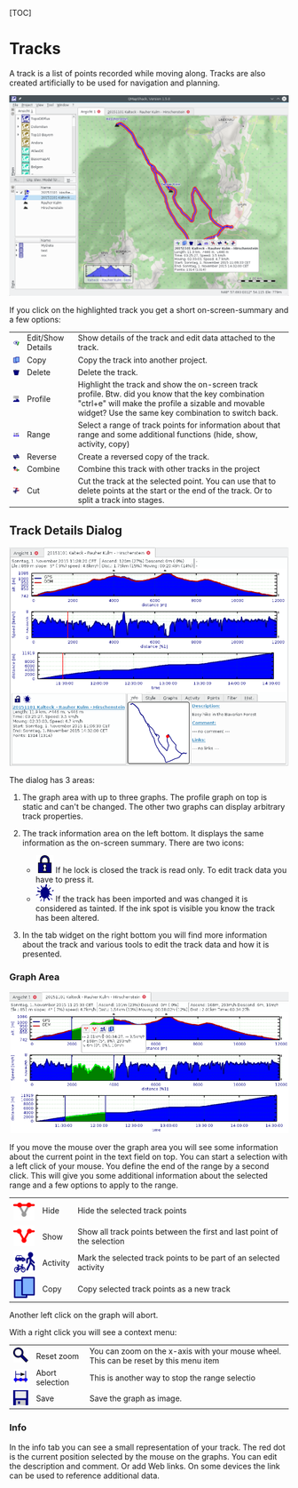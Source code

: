 [TOC]

# Tracks #

A track is a list of points recorded while moving along. Tracks are also created artificially to be used for navigation and planning.

![maproom1.png](images/DocGisItemsTrk/maproom1.png)

If you click on the highlighted track you get a short on-screen-summary and a few options:

|   |   |   |
|---|---|---|
| ![maproom1.png](images/DocGisItemsTrk/EditDetails.png)  | Edit/Show Details  | Show details of the track and edit data attached to the track.   |
| ![maproom1.png](images/DocGisItemsTrk/Copy.png)  | Copy  | Copy the track into another project.  |
| ![maproom1.png](images/DocGisItemsTrk/DeleteOne.png)  | Delete  |  Delete the track. |
| ![maproom1.png](images/DocGisItemsTrk/TrkProfile.png)  | Profile | Highlight the track and show the on-screen track profile. Btw. did you know that the key combination "ctrl+e" will make the profile a sizable and movable widget? Use the same key combination to switch back.|
| ![maproom1.png](images/DocGisItemsTrk/SelectRange.png) | Range | Select a range of track points for information about that range and some additional functions (hide, show, activity, copy) |
| ![maproom1.png](images/DocGisItemsTrk/Reverse.png) | Reverse | Create a reversed copy of the track.|
| ![maproom1.png](images/DocGisItemsTrk/Combine.png) | Combine |  Combine this track with other tracks in the project |
| ![maproom1.png](images/DocGisItemsTrk/TrkCut.png) | Cut | Cut the track at the selected point. You can use that to delete points at the start or the end of the track. Or to split a track into stages. |

## Track Details Dialog ##

![maproom1.png](images/DocGisItemsTrk/DetailsDialog.png)

The dialog has 3 areas:

1) The graph area with up to three graphs. The profile graph on top is static and can't be changed. The other two graphs can display arbitrary track properties.

2) The track information area on the left bottom. It displays the same information as the on-screen summary. There are two icons:

   * ![maproom1.png](images/DocGisItemsTrk/Lock.png) If he lock is closed the track is read only. To edit track data you have to press it.
   * ![maproom1.png](images/DocGisItemsTrk/Tainted.png) If the track has been imported and was changed it is considered as tainted. If the ink spot is visible you know the track has been altered.

3) In the tab widget on the right bottom you will find more information about the track and various tools to edit the track data and how it is presented.

### Graph Area ###

![maproom1.png](images/DocGisItemsTrk/GraphArea.png)

If you move the mouse over the graph area you will see some information about the current point in the text field on top. You can start a selection with a left click of your mouse. You define the end of the range by a second click. This will give you some additional information about the selected range and a few options to apply to the range.

|   |   |   |
|---|---|---|
|![maproom1.png](images/DocGisItemsTrk/PointHide.png)|Hide| Hide the selected track points|
|![maproom1.png](images/DocGisItemsTrk/PointShow.png)|Show| Show all track points between the first and last point of the selection |
|![maproom1.png](images/DocGisItemsTrk/Activity.png)|Activity| Mark the selected track points to be part of an selected activity|
|![maproom1.png](images/DocGisItemsTrk/Copy.png)|Copy| Copy selected track points as a new track|

Another left click on the graph will abort. 

With a right click you will see a context menu:

|   |   |   |
|---|---|---|
|![maproom1.png](images/DocGisItemsTrk/Zoom.png)|Reset zoom|You can zoom on the x-axis with your mouse wheel. This can be reset by this menu item|
|![maproom1.png](images/DocGisItemsTrk/SelectRange.png)|Abort selection| This is another way to stop the range selectio|
|![maproom1.png](images/DocGisItemsTrk/Save.png)|Save| Save the graph as image.|

### Info ###
In the info tab you can see a small representation of your track. The red dot is the current position selected by the mouse on the graphs. You can edit the description and comment. Or add Web links. On some devices the link can be used to reference additional data.
